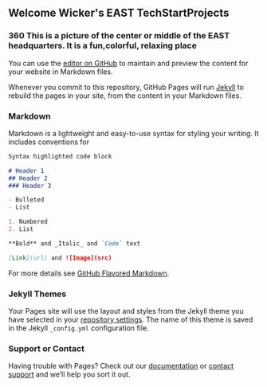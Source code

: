 ## Welcome Wicker's EAST TechStartProjects

### 360 This is a picture of the center or middle of the EAST headquarters. It is a fun,colorful, relaxing place

<script src='//vizor.io/static/scripts/vizor-360-embed.js' data-vizorurl='//vizor.io/embed/wicker2018/middle-of-east'></script>

You can use the [editor on GitHub](https://github.com/WickerLHSEAST/TechStartProjects/edit/master/README.md) to maintain and preview the content for your website in Markdown files.

Whenever you commit to this repository, GitHub Pages will run [Jekyll](https://jekyllrb.com/) to rebuild the pages in your site, from the content in your Markdown files.

### Markdown

Markdown is a lightweight and easy-to-use syntax for styling your writing. It includes conventions for

```markdown
Syntax highlighted code block

# Header 1
## Header 2
### Header 3

- Bulleted
- List

1. Numbered
2. List

**Bold** and _Italic_ and `Code` text

[Link](url) and ![Image](src)
```

For more details see [GitHub Flavored Markdown](https://guides.github.com/features/mastering-markdown/).

### Jekyll Themes

Your Pages site will use the layout and styles from the Jekyll theme you have selected in your [repository settings](https://github.com/WickerLHSEAST/TechStartProjects/settings). The name of this theme is saved in the Jekyll `_config.yml` configuration file.

### Support or Contact

Having trouble with Pages? Check out our [documentation](https://help.github.com/categories/github-pages-basics/) or [contact support](https://github.com/contact) and we’ll help you sort it out.
